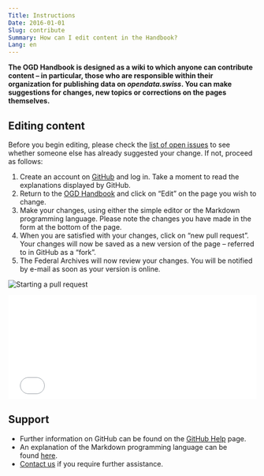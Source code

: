 ```yaml
---
Title: Instructions
Date: 2016-01-01
Slug: contribute
Summary: How can I edit content in the Handbook?
Lang: en
---
```


**The OGD Handbook is designed as a wiki to which anyone can contribute content – in particular, those who are responsible within their organization for publishing data on *opendata.swiss*. You can make suggestions for changes, new topics or corrections on the pages themselves.**

## Editing content

Before you begin editing, please check the [list of open issues](https://github.com/opendata-swiss/ogd-handbook-wiki/issues) to see whether someone else has already suggested your change. If not, proceed as follows:

1. Create an account on [GitHub](https://github.com/) and log in. Take a moment to read the explanations displayed by GitHub.
2. Return to the [OGD Handbook](http://handbook.opendata.swiss/) and click on “Edit” on the page you wish to change.  
3. Make your changes, using either the simple editor or the Markdown programming language. Please note the changes you have made in the form at the bottom of the page.  
4. When you are satisfied with your changes, click on “new pull request”. Your changes will now be saved as a new version of the page – referred to in GitHub as a “fork”.
5. The Federal Archives will now review your changes. You will be notified by e-mail as soon as your version is online. 

![Starting a pull request](../../images/newpullrequest.png)

<iframe src="/theme/examples/github.html?username=opendata-swiss&repo=ogd-handbook-wiki&limit=5" allowtransparency="true" frameborder="0" width="100%" height="210" style="border:0px;overflow:hidden" scrolling="no"></iframe>

## Support

- Further information on GitHub can be found on the [GitHub Help](https://help.github.com/) page.
- An explanation of the Markdown programming language can be found [here](http://en.support.wordpress.com/markdown-quick-reference/).
- [Contact us](mailto:opendata@bar.admin.ch) if you require further assistance.
